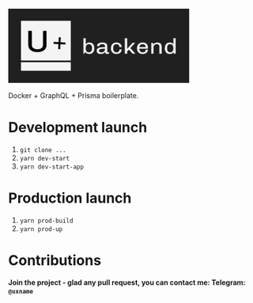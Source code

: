 ![](./docs/assets/logo.png)

Docker + GraphQL + Prisma boilerplate.

# Development launch
1. `git clone ...`
2. `yarn dev-start`
3. `yarn dev-start-app`


# Production launch
1. `yarn prod-build`
2. `yarn prod-up`


# Contributions
**Join the project - glad any pull request, you can contact me:
Telegram: `@uxname`**
